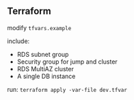 ## Terraform

modify `tfvars.example`

include:

- RDS subnet group
- Security group for jump and cluster
- RDS MultiAZ cluster
- A single DB instance

run: `terraform apply -var-file dev.tfvar`
